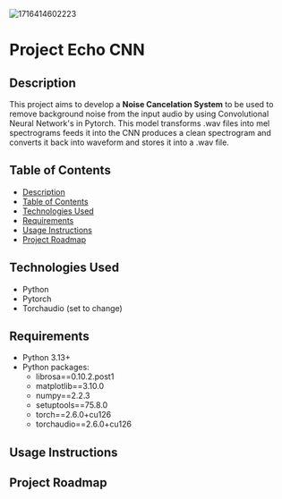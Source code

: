 ![1716414602223](https://github.com/user-attachments/assets/482e5ed5-e5d2-47d1-8da2-68211cda9c74)
# Project Echo CNN
## Description
This project aims to develop a **Noise Cancelation System** to be used to remove background noise from the input audio by using Convolutional Neural Network's in Pytorch. This model transforms .wav files into mel spectrograms feeds it into the CNN produces a clean spectrogram and converts it back into waveform and stores it into a .wav file. 
## Table of Contents
- [Description](#description)
- [Table of Contents](#table-of-contents)
- [Technologies Used](#technologies-used)
- [Requirements](#requirements)
- [Usage Instructions](#usage-instructions)
- [Project Roadmap](#project-roadmap)
## Technologies Used
- Python
- Pytorch
- Torchaudio (set to change)
## Requirements
- Python 3.13+
- Python packages:
  - librosa==0.10.2.post1
  - matplotlib==3.10.0
  - numpy==2.2.3
  - setuptools==75.8.0
  - torch==2.6.0+cu126
  - torchaudio==2.6.0+cu126
## Usage Instructions

## Project Roadmap
